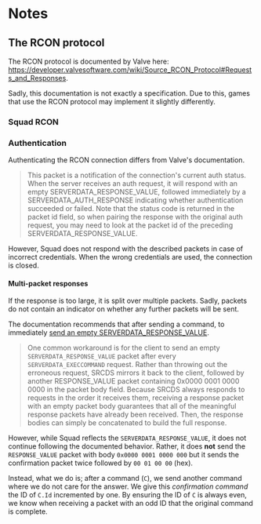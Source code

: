 # Notes

## The RCON protocol

The RCON protocol is documented by Valve here: <https://developer.valvesoftware.com/wiki/Source_RCON_Protocol#Requests_and_Responses>.

Sadly, this documentation is not exactly a specification.
Due to this, games that use the RCON protocol may implement it slightly differently.

### Squad RCON

### Authentication
Authenticating the RCON connection differs from Valve's documentation.

> This packet is a notification of the connection's current auth status.
> When the server receives an auth request, it will respond with an empty
> SERVERDATA_RESPONSE_VALUE, followed immediately by a SERVERDATA_AUTH_RESPONSE indicating whether
> authentication succeeded or failed. Note that the status code is returned in the packet id field,
> so when pairing the response with the original auth request, you may need to look at the packet
> id of the preceding SERVERDATA_RESPONSE_VALUE.

However, Squad does not respond with the described packets in case of incorrect credentials.
When the wrong credentials are used, the connection is closed.

#### Multi-packet responses

If the response is too large, it is split over multiple packets.
Sadly, packets do not contain an indicator on whether any further packets will be sent.

The documentation recommends that after sending a command, to immediately
[send an empty SERVERDATA_RESPONSE_VALUE](https://developer.valvesoftware.com/wiki/Source_RCON_Protocol#Multiple-packet_Responses).

> One common workaround is for the client to send an empty `SERVERDATA_RESPONSE_VALUE` packet after
> every `SERVERDATA_EXECCOMMAND` request.
> Rather than throwing out the erroneous request, SRCDS mirrors it back to the client,
> followed by another RESPONSE_VALUE packet containing 0x0000 0001 0000 0000 in the packet body
> field.
> Because SRCDS always responds to requests in the order it receives them,
> receiving a response packet with an empty packet body guarantees that all of the meaningful
> response packets have already been received.
> Then, the response bodies can simply be concatenated to build the full response.

However, while Squad reflects the `SERVERDATA_RESPONSE_VALUE`, it does not continue following the documented behavior.
Rather, it does **not** send the `RESPONSE_VALUE` packet with body `0x0000 0001 0000 000` but
it sends the confirmation packet twice followed by `00 01 00 00` (hex).

Instead, what we do is; after a command (`C`), we send another command where we do not care for
the answer.
We give this _confirmation command_ the ID of `C.Id` incremented by one.
By ensuring the ID of `C` is always even, we know when receiving a packet with an odd ID that
the original command is complete.
